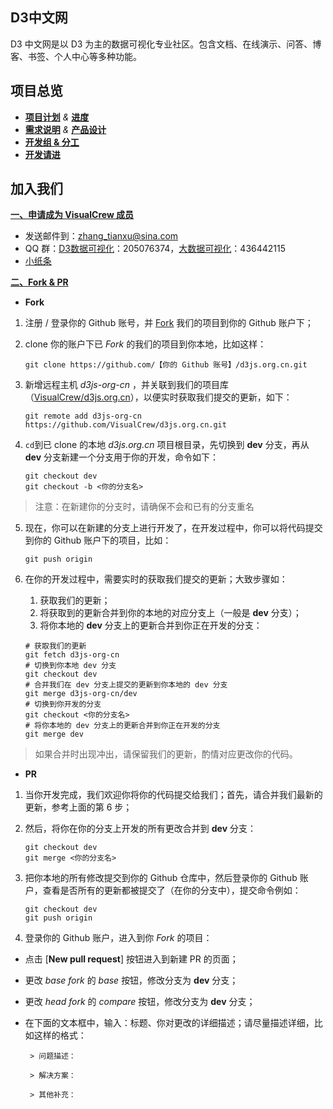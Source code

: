 ## D3中文网

D3 中文网是以 D3 为主的数据可视化专业社区。包含文档、在线演示、问答、博客、书签、个人中心等多种功能。

## 项目总览

* [**项目计划**](项目计划) *&* [**进度**](项目进度)
* [**需求说明**](一期核心需求) *&* [**产品设计**](产品原型文件说明)
* [**开发组 & 分工**](分组分工)
* [**开发请进**](开发请进)

## 加入我们

<a href="https://github.com/VisualCrew" target="_blank"><b>一、申请成为 VisualCrew 成员</b></a>

* 发送邮件到：zhang_tianxu@sina.com
* QQ 群：[D3数据可视化](http://jq.qq.com/?_wv=1027&k=ZGcqYF)：205076374，[大数据可视化](http://jq.qq.com/?_wv=1027&k=S8wGMe)：436442115
* [小纸条](https://github.com/VisualCrew/d3js.org.cn/issues)

<a href="https://github.com/VisualCrew" target="_blank"><b>二、Fork & PR</b></a>

* **Fork**

1. 注册 / 登录你的 Github 账号，并 [Fork](https://github.com/VisualCrew/d3js.org.cn#fork-destination-box) 我们的项目到你的 Github 账户下；

2. clone 你的账户下已 *Fork* 的我们的项目到你本地，比如这样：

    ```
    git clone https://github.com/【你的 Github 账号】/d3js.org.cn.git
    ```

3. 新增远程主机 *d3js-org-cn* ，并关联到我们的项目库（[VisualCrew/d3js.org.cn](https://github.com/VisualCrew/d3js.org.cn)），以便实时获取我们提交的更新，如下：
    
    ```
    git remote add d3js-org-cn https://github.com/VisualCrew/d3js.org.cn.git
    ```

4. ```cd```到已 clone 的本地 *d3js.org.cn* 项目根目录，先切换到 **dev** 分支，再从 **dev** 分支新建一个分支用于你的开发，命令如下：
	
	```
	git checkout dev
	git checkout -b <你的分支名>
	```
> 注意：在新建你的分支时，请确保不会和已有的分支重名

5. 现在，你可以在新建的分支上进行开发了，在开发过程中，你可以将代码提交到你的 Github 账户下的项目，比如：
	
	```
	git push origin
	```

6. 在你的开发过程中，需要实时的获取我们提交的更新；大致步骤如：
	
	1. 获取我们的更新；
	2. 将获取到的更新合并到你的本地的对应分支上（一般是 **dev** 分支）；
	3. 将你本地的 **dev** 分支上的更新合并到你正在开发的分支：
	
	```
	# 获取我们的更新
	git fetch d3js-org-cn
	# 切换到你本地 dev 分支
	git checkout dev
	# 合并我们在 dev 分支上提交的更新到你本地的 dev 分支
	git merge d3js-org-cn/dev
	# 切换到你开发的分支
	git checkout <你的分支名>
	# 将你本地的 dev 分支上的更新合并到你正在开发的分支
	git merge dev
	```
> 如果合并时出现冲出，请保留我们的更新，酌情对应更改你的代码。

* **PR**

1. 当你开发完成，我们欢迎你将你的代码提交给我们；首先，请合并我们最新的更新，参考上面的第 6 步；

2. 然后，将你在你的分支上开发的所有更改合并到 **dev** 分支：

	```
	git checkout dev
	git merge <你的分支名>
	```

3. 把你本地的所有修改提交到你的 Github 仓库中，然后登录你的 Github 账户，查看是否所有的更新都被提交了（在你的分支中），提交命令例如：

	```
	git checkout dev
	git push origin
	```

4. 登录你的 Github 账户，进入到你 *Fork* 的项目：
 * 点击 [**New pull request**] 按钮进入到新建 PR 的页面；
 * 更改 *base fork* 的 *base* 按钮，修改分支为 **dev** 分支；
 * 更改 *head fork* 的 *compare* 按钮，修改分支为 **dev** 分支；
 * 在下面的文本框中，输入：标题、你对更改的详细描述；请尽量描述详细，比如这样的格式：

		> 问题描述：
		
		> 解决方案：
		
		> 其他补充：